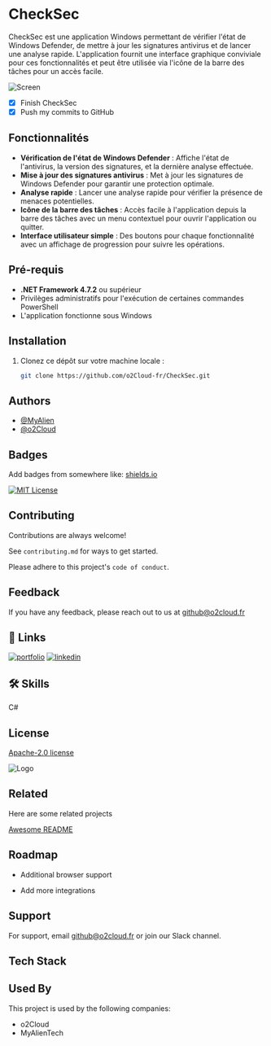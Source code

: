 # CheckSec

CheckSec est une application Windows permettant de vérifier l'état de Windows Defender, de mettre à jour les signatures antivirus et de lancer une analyse rapide. L'application fournit une interface graphique conviviale pour ces fonctionnalités et peut être utilisée via l'icône de la barre des tâches pour un accès facile.

![Screen](https://i.imgur.com/r77jRWj.png)

- [X] Finish CheckSec
- [X] Push my commits to GitHub

## Fonctionnalités

- **Vérification de l'état de Windows Defender** : Affiche l'état de l'antivirus, la version des signatures, et la dernière analyse effectuée.
- **Mise à jour des signatures antivirus** : Met à jour les signatures de Windows Defender pour garantir une protection optimale.
- **Analyse rapide** : Lancer une analyse rapide pour vérifier la présence de menaces potentielles.
- **Icône de la barre des tâches** : Accès facile à l'application depuis la barre des tâches avec un menu contextuel pour ouvrir l'application ou quitter.
- **Interface utilisateur simple** : Des boutons pour chaque fonctionnalité avec un affichage de progression pour suivre les opérations.

## Pré-requis

- **.NET Framework 4.7.2** ou supérieur
- Privilèges administratifs pour l'exécution de certaines commandes PowerShell
- L'application fonctionne sous Windows

## Installation

1. Clonez ce dépôt sur votre machine locale :

   ```bash
   git clone https://github.com/o2Cloud-fr/CheckSec.git

## Authors

- [@MyAlien](https://www.github.com/MyAlien)
- [@o2Cloud](https://www.github.com/o2Cloud-fr )

## Badges

Add badges from somewhere like: [shields.io](https://shields.io/)

[![MIT License](https://img.shields.io/badge/License-o2Cloud-yellow.svg)]()


## Contributing

Contributions are always welcome!

See `contributing.md` for ways to get started.

Please adhere to this project's `code of conduct`.


## Feedback

If you have any feedback, please reach out to us at github@o2cloud.fr


## 🔗 Links
[![portfolio](https://img.shields.io/badge/my_portfolio-000?style=for-the-badge&logo=ko-fi&logoColor=white)](https://vcard.o2cloud.fr/)
[![linkedin](https://img.shields.io/badge/linkedin-0A66C2?style=for-the-badge&logo=linkedin&logoColor=white)](https://www.linkedin.com/in/remi-simier-2b30142a1/)


## 🛠 Skills
C#


## License

[Apache-2.0 license](https://github.com/o2Cloud-fr/Discord-MailerBot/blob/main/LICENSE)


![Logo](https://o2cloud.fr/logo/o2Cloud.png)


## Related

Here are some related projects

[Awesome README](https://github.com/o2Cloud-fr/WinLock/blob/main/README.md)


## Roadmap

- Additional browser support

- Add more integrations


## Support

For support, email github@o2cloud.fr or join our Slack channel.


## Tech Stack

## Used By

This project is used by the following companies:

- o2Cloud
- MyAlienTech

